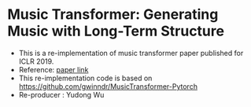 # Music Transformer: Generating Music with Long-Term Structure
- This is a re-implementation of music transformer paper published for ICLR 2019.
- Reference: [paper link](https://arxiv.org/abs/1809.04281) 
- This re-implementation code is based on https://github.com/gwinndr/MusicTransformer-Pytorch
- Re-producer : Yudong Wu

